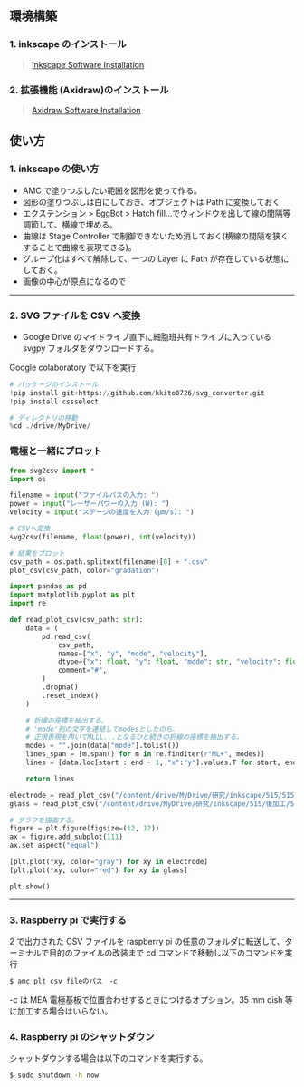 ## 環境構築

### 1. inkscape のインストール

> [inkscape Software Installation](https://inkscape.org/release/inkscape-1.3/)

### 2. 拡張機能 (Axidraw)のインストール

> [Axidraw Software Installation](https://wiki.evilmadscientist.com/Axidraw_Software_Installation)

## 使い方

### 1. inkscape の使い方

- AMC で塗りつぶしたい範囲を図形を使って作る。
- 図形の塗りつぶしは白にしておき、オブジェクトは Path に変換しておく
- エクステンション > EggBot > Hatch fill...でウィンドウを出して線の間隔等調節して、横線で埋める。
- 曲線は Stage Controller で制御できないため消しておく(横線の間隔を狭くすることで曲線を表現できる)。
- グループ化はすべて解除して、一つの Layer に Path が存在している状態にしておく。
- 画像の中心が原点になるので

---

### 2. SVG ファイルを CSV へ変換

- Google Drive のマイドライブ直下に細胞班共有ドライブに入っている svgpy フォルダをダウンロードする。

Google colaboratory で以下を実行

```python
# パッケージのインストール
!pip install git+https://github.com/kkito0726/svg_converter.git
!pip install cssselect

# ディレクトリの移動
%cd ./drive/MyDrive/
```

### 電極と一緒にプロット

```python
from svg2csv import *
import os

filename = input("ファイルパスの入力: ")
power = input("レーザーパワーの入力 (W): ")
velocity = input("ステージの速度を入力 (μm/s): ")

# CSVへ変換
svg2csv(filename, float(power), int(velocity))

# 結果をプロット
csv_path = os.path.splitext(filename)[0] + ".csv"
plot_csv(csv_path, color="gradation")
```

```python
import pandas as pd
import matplotlib.pyplot as plt
import re

def read_plot_csv(csv_path: str):
    data = (
        pd.read_csv(
            csv_path,
            names=["x", "y", "mode", "velocity"],
            dtype={"x": float, "y": float, "mode": str, "velocity": float},
            comment="#",
        )
        .dropna()
        .reset_index()
    )

    # 折線の座標を抽出する。
    # 'mode'列の文字を連結してmodesとしたのち、
    # 正規表現を用いてMLLL...となるひと続きの折線の座標を抽出する。
    modes = "".join(data["mode"].tolist())
    lines_span = [m.span() for m in re.finditer(r"ML+", modes)]
    lines = [data.loc[start : end - 1, "x":"y"].values.T for start, end in lines_span]

    return lines

electrode = read_plot_csv("/content/drive/MyDrive/研究/inkscape/515/515_electrode_hatch.csv")
glass = read_plot_csv("/content/drive/MyDrive/研究/inkscape/515/後加工/515_electrode_add_process.csv")

# グラフを描画する。
figure = plt.figure(figsize=(12, 12))
ax = figure.add_subplot(111)
ax.set_aspect("equal")

[plt.plot(*xy, color="gray") for xy in electrode]
[plt.plot(*xy, color="red") for xy in glass]

plt.show()
```

---

### 3. Raspberry pi で実行する

2 で出力された CSV ファイルを raspberry pi の任意のフォルダに転送して、ターミナルで目的のファイルの改装まで cd コマンドで移動し以下のコマンドを実行

```bash
$ amc_plt csv_fileのパス　-c
```

-c は MEA 電極基板で位置合わせするときにつけるオプション。35 mm dish 等に加工する場合はいらない。

### 4. Raspberry pi のシャットダウン

シャットダウンする場合は以下のコマンドを実行する。

```bash
$ sudo shutdown -h now
```
